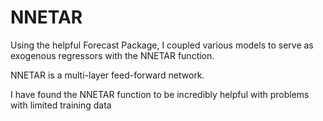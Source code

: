 # NNETAR

Using the helpful Forecast Package, I coupled various models to serve as exogenous regressors with the NNETAR function.  

NNETAR is a multi-layer feed-forward network.

I have found the NNETAR function to be incredibly helpful with problems with limited training data
